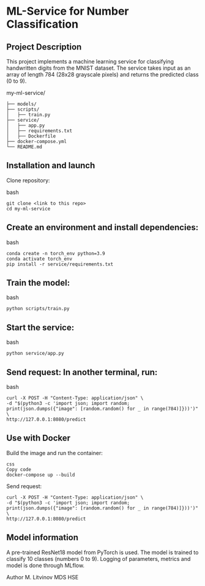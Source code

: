 # ML-Service for Number Classification
## Project Description

This project implements a machine learning service for classifying handwritten digits from the MNIST dataset. The service takes input as an array of length 784 (28x28 grayscale pixels) and returns the predicted class (0 to 9).

my-ml-service/
```               
├── models/            
├── scripts/            
│   ├── train.py        
├── service/            
│   ├── app.py          
│   ├── requirements.txt
│   ├── Dockerfile      
├── docker-compose.yml  
└── README.md           
```

## Installation and launch
Clone repository:

bash
   ```
   git clone <link to this repo>
   cd my-ml-service
```


## Create an environment and install dependencies:

bash
```
conda create -n torch_env python=3.9
conda activate torch_env
pip install -r service/requirements.txt
```

## Train the model:

bash
```
python scripts/train.py
```


## Start the service:

bash
```
python service/app.py
```

## Send request: In another terminal, run:

bash
```
curl -X POST -H "Content-Type: application/json" \
-d "$(python3 -c 'import json; import random; print(json.dumps({"image": [random.random() for _ in range(784)]}))')" \
http://127.0.0.1:8080/predict
```

## Use with Docker
Build the image and run the container:

```
css
Copy code
docker-compose up --build
```

Send request:

```
curl -X POST -H "Content-Type: application/json" \
-d "$(python3 -c 'import json; import random; print(json.dumps({"image": [random.random() for _ in range(784)]}))')" \
http://127.0.0.1:8080/predict
```

## Model information
A pre-trained ResNet18 model from PyTorch is used.
The model is trained to classify 10 classes (numbers 0 to 9).
Logging of parameters, metrics and model is done through MLflow.


Author
M. Litvinov
MDS HSE
